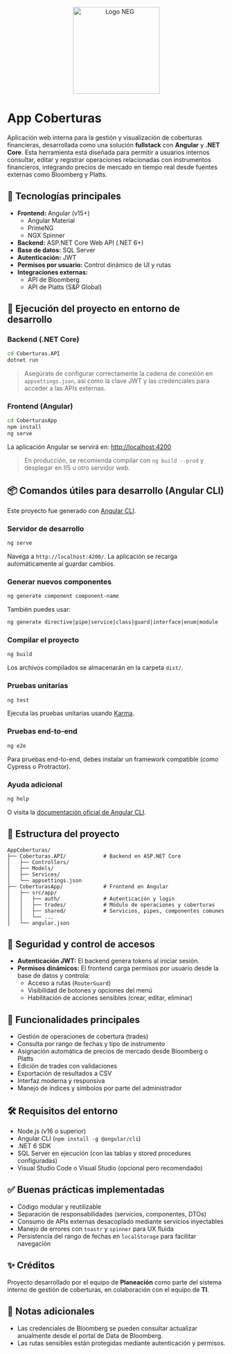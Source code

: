 <p align="center">
  <img src="https://www.google.com/url?sa=i&url=https%3A%2F%2Fnegnatural.com%2F&psig=AOvVaw1aZiPcMrnGX4lrszW16BYC&ust=1744395062801000&source=images&cd=vfe&opi=89978449&ved=0CBUQjRxqFwoTCIiWn5KIzowDFQAAAAAdAAAAABBH
" alt="Logo NEG" width="200"/>
</p>

# App Coberturas

Aplicación web interna para la gestión y visualización de coberturas financieras, desarrollada como una solución **fullstack** con **Angular** y **.NET Core**. Esta herramienta está diseñada para permitir a usuarios internos consultar, editar y registrar operaciones relacionadas con instrumentos financieros, integrando precios de mercado en tiempo real desde fuentes externas como Bloomberg y Platts.

## 🧩 Tecnologías principales

- **Frontend:** Angular (v15+)
  - Angular Material
  - PrimeNG
  - NGX Spinner
- **Backend:** ASP.NET Core Web API (.NET 6+)
- **Base de datos:** SQL Server
- **Autenticación:** JWT
- **Permisos por usuario:** Control dinámico de UI y rutas
- **Integraciones externas:** 
  - API de Bloomberg
  - API de Platts (S&P Global)

## 🚀 Ejecución del proyecto en entorno de desarrollo

### Backend (.NET Core)

```bash
cd Coberturas.API
dotnet run
```

> Asegúrate de configurar correctamente la cadena de conexión en `appsettings.json`, así como la clave JWT y las credenciales para acceder a las APIs externas.

### Frontend (Angular)

```bash
cd CoberturasApp
npm install
ng serve
```

La aplicación Angular se servirá en: [http://localhost:4200](http://localhost:4200)

> En producción, se recomienda compilar con `ng build --prod` y desplegar en IIS u otro servidor web.

## 📦 Comandos útiles para desarrollo (Angular CLI)

Este proyecto fue generado con [Angular CLI](https://github.com/angular/angular-cli).

### Servidor de desarrollo

```bash
ng serve
```

Navega a `http://localhost:4200/`. La aplicación se recarga automáticamente al guardar cambios.

### Generar nuevos componentes

```bash
ng generate component component-name
```

También puedes usar:

```bash
ng generate directive|pipe|service|class|guard|interface|enum|module
```

### Compilar el proyecto

```bash
ng build
```

Los archivos compilados se almacenarán en la carpeta `dist/`.

### Pruebas unitarias

```bash
ng test
```

Ejecuta las pruebas unitarias usando [Karma](https://karma-runner.github.io).

### Pruebas end-to-end

```bash
ng e2e
```

Para pruebas end-to-end, debes instalar un framework compatible (como Cypress o Protractor).

### Ayuda adicional

```bash
ng help
```

O visita la [documentación oficial de Angular CLI](https://angular.io/cli).

## 📂 Estructura del proyecto

```
AppCoberturas/
├── Coberturas.API/            # Backend en ASP.NET Core
│   ├── Controllers/
│   ├── Models/
│   ├── Services/
│   └── appsettings.json
├── CoberturasApp/             # Frontend en Angular
│   ├── src/app/
│   │   ├── auth/              # Autenticación y login
│   │   ├── trades/            # Módulo de operaciones y coberturas
│   │   ├── shared/            # Servicios, pipes, componentes comunes
│   │   └── ...
│   └── angular.json
```

## 🔐 Seguridad y control de accesos

- **Autenticación JWT:** El backend genera tokens al iniciar sesión.
- **Permisos dinámicos:** El frontend carga permisos por usuario desde la base de datos y controla:
  - Acceso a rutas (`RouterGuard`)
  - Visibilidad de botones y opciones del menú
  - Habilitación de acciones sensibles (crear, editar, eliminar)

## 🧠 Funcionalidades principales

- Gestión de operaciones de cobertura (trades)
- Consulta por rango de fechas y tipo de instrumento
- Asignación automática de precios de mercado desde Bloomberg o Platts
- Edición de trades con validaciones
- Exportación de resultados a CSV
- Interfaz moderna y responsiva
- Manejo de índices y símbolos por parte del administrador

## 🛠 Requisitos del entorno

- Node.js (v16 o superior)
- Angular CLI (`npm install -g @angular/cli`)
- .NET 6 SDK
- SQL Server en ejecución (con las tablas y stored procedures configuradas)
- Visual Studio Code o Visual Studio (opcional pero recomendado)

## ✅ Buenas prácticas implementadas

- Código modular y reutilizable
- Separación de responsabilidades (servicios, componentes, DTOs)
- Consumo de APIs externas desacoplado mediante servicios inyectables
- Manejo de errores con `toastr` y `spinner` para UX fluida
- Persistencia del rango de fechas en `localStorage` para facilitar navegación

## ✨ Créditos

Proyecto desarrollado por el equipo de **Planeación** como parte del sistema interno de gestión de coberturas, en colaboración con el equipo de **TI**.

## 📌 Notas adicionales

- Las credenciales de Bloomberg se pueden consultar  actualizar anualmente desde el portal de Data<Go> de Bloomberg.
- Las rutas sensibles están protegidas mediante autenticación y permisos.
